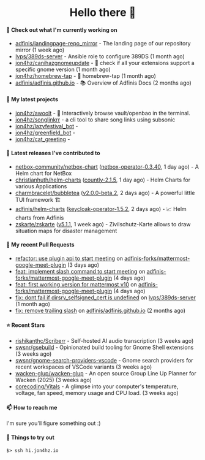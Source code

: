 <h1 align=center>Hello there 👋</h1>

#### 👷 Check out what I'm currently working on

- [adfinis/landingpage-repo_mirror](https://github.com/adfinis/landingpage-repo_mirror) - The landing page of our repository mirror (1 week ago)
- [lvps/389ds-server](https://github.com/lvps/389ds-server) - Ansible role to configure 389DS (1 month ago)
- [jon4hz/canihazgnomeupdate](https://github.com/jon4hz/canihazgnomeupdate) - 🧙 check if all your extensions support a specific gnome version (1 month ago)
- [jon4hz/homebrew-tap](https://github.com/jon4hz/homebrew-tap) - 🍺 homebrew-tap (1 month ago)
- [adfinis/adfinis.github.io](https://github.com/adfinis/adfinis.github.io) - 📚️ Overview of Adfinis Docs (2 months ago)

#### 🌱 My latest projects

- [jon4hz/awoolt](https://github.com/jon4hz/awoolt) - 🐺 Interactively browse vault/openbao in the terminal.
- [jon4hz/songlinkrr](https://github.com/jon4hz/songlinkrr) - a cli tool to share song links using subsonic
- [jon4hz/lazyfestival_bot](https://github.com/jon4hz/lazyfestival_bot) - 
- [jon4hz/greenfield_bot](https://github.com/jon4hz/greenfield_bot) - 
- [jon4hz/cat_greeting](https://github.com/jon4hz/cat_greeting) - 

#### 🔭 Latest releases I've contributed to

- [netbox-community/netbox-chart](https://github.com/netbox-community/netbox-chart) ([netbox-operator-0.3.40](https://github.com/netbox-community/netbox-chart/releases/tag/netbox-operator-0.3.40), 1 day ago) - A Helm chart for NetBox
- [christianhuth/helm-charts](https://github.com/christianhuth/helm-charts) ([countly-2.1.5](https://github.com/christianhuth/helm-charts/releases/tag/countly-2.1.5), 1 day ago) - Helm Charts for various Applications
- [charmbracelet/bubbletea](https://github.com/charmbracelet/bubbletea) ([v2.0.0-beta.2](https://github.com/charmbracelet/bubbletea/releases/tag/v2.0.0-beta.2), 2 days ago) - A powerful little TUI framework 🏗
- [adfinis/helm-charts](https://github.com/adfinis/helm-charts) ([keycloak-operator-1.5.2](https://github.com/adfinis/helm-charts/releases/tag/keycloak-operator-1.5.2), 2 days ago) - 📈 Helm charts from Adfinis
- [zskarte/zskarte](https://github.com/zskarte/zskarte) ([v5.1.1](https://github.com/zskarte/zskarte/releases/tag/v5.1.1), 1 week ago) - Zivilschutz-Karte allows to draw situation maps for disaster management

#### 🔨 My recent Pull Requests

- [refactor: use plugin api to start meeting](https://github.com/adfinis-forks/mattermost-google-meet-plugin/pull/3) on [adfinis-forks/mattermost-google-meet-plugin](https://github.com/adfinis-forks/mattermost-google-meet-plugin) (3 days ago)
- [feat: implement slash command to start meeting](https://github.com/adfinis-forks/mattermost-google-meet-plugin/pull/2) on [adfinis-forks/mattermost-google-meet-plugin](https://github.com/adfinis-forks/mattermost-google-meet-plugin) (4 days ago)
- [feat: first working version for mattermost v10](https://github.com/adfinis-forks/mattermost-google-meet-plugin/pull/1) on [adfinis-forks/mattermost-google-meet-plugin](https://github.com/adfinis-forks/mattermost-google-meet-plugin) (4 days ago)
- [fix: dont fail if dirsrv_selfsigned_cert is undefined](https://github.com/lvps/389ds-server/pull/70) on [lvps/389ds-server](https://github.com/lvps/389ds-server) (1 month ago)
- [fix: remove trailing slash](https://github.com/adfinis/adfinis.github.io/pull/5) on [adfinis/adfinis.github.io](https://github.com/adfinis/adfinis.github.io) (2 months ago)

#### ⭐ Recent Stars

- [rishikanthc/Scriberr](https://github.com/rishikanthc/Scriberr) - Self-hosted AI audio transcription (3 weeks ago)
- [swsnr/gsebuild](https://github.com/swsnr/gsebuild) - Opinionated build tooling for Gnome Shell extensions (3 weeks ago)
- [swsnr/gnome-search-providers-vscode](https://github.com/swsnr/gnome-search-providers-vscode) - Gnome search providers for recent workspaces of VSCode variants (3 weeks ago)
- [wacken-glup/wacken-glup](https://github.com/wacken-glup/wacken-glup) - An open source Group Line Up Planner for Wacken (2025) (3 weeks ago)
- [corecoding/Vitals](https://github.com/corecoding/Vitals) - A glimpse into your computer&#39;s temperature, voltage, fan speed, memory usage and CPU load. (3 weeks ago)

#### 📫 How to reach me
I'm sure you'll figure something out :)

#### 👀 Things to try out
```
$> ssh hi.jon4hz.io
```